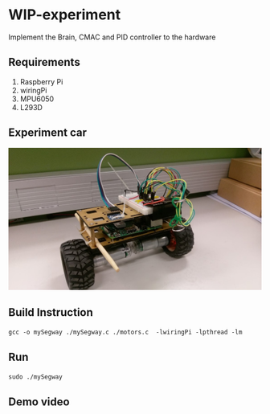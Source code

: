# WIP-experiment
Implement the Brain, CMAC and PID controller to the hardware


## Requirements
1. Raspberry Pi
2. wiringPi 
3. MPU6050
4. L293D

## Experiment car

<img src="https://raw.githubusercontent.com/yoyotv/WIP-experiment/master/car.jpg" >




## Build Instruction 
`gcc -o mySegway ./mySegway.c ./motors.c  -lwiringPi -lpthread -lm`


## Run 
`sudo ./mySegway`

## Demo video



